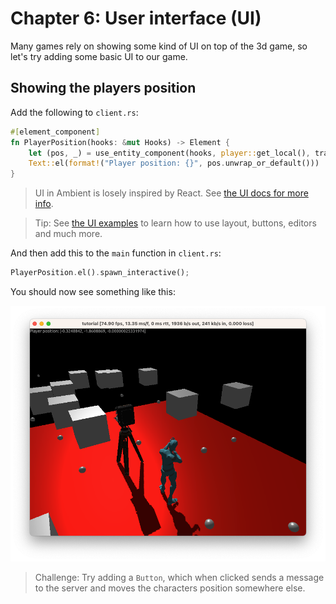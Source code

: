 # Chapter 6: User interface (UI)

Many games rely on showing some kind of UI on top of the 3d game, so let's try adding some basic UI to our game.

## Showing the players position

Add the following to `client.rs`:

```rust
#[element_component]
fn PlayerPosition(hooks: &mut Hooks) -> Element {
    let (pos, _) = use_entity_component(hooks, player::get_local(), translation());
    Text::el(format!("Player position: {}", pos.unwrap_or_default()))
}
```

> UI in Ambient is losely inspired by React. See [the UI docs for more info](../../reference/ui.md).

> Tip: See [the UI examples](https://github.com/AmbientRun/Ambient/tree/main/guest/rust/examples/ui) to learn
> how to use layout, buttons, editors and much more.

And then add this to the `main` function in `client.rs`:

```rust
PlayerPosition.el().spawn_interactive();
```

You should now see something like this:

![UI](ui.png)

> Challenge: Try adding a `Button`, which when clicked sends a message to the server and moves the characters position somewhere else.

